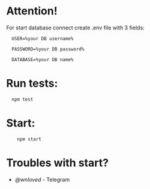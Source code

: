 Attention!
================
For start database connect create .env file with 3 fields:

      USER=%your DB username%
      
      PASSWORD=%your DB password%
      
      DATABASE=%your DB name%
Run tests:
=====================
      npm test

Start:
====================
        npm start
    
Troubles with start?
======================
* _@wnloved_ - Telegram
